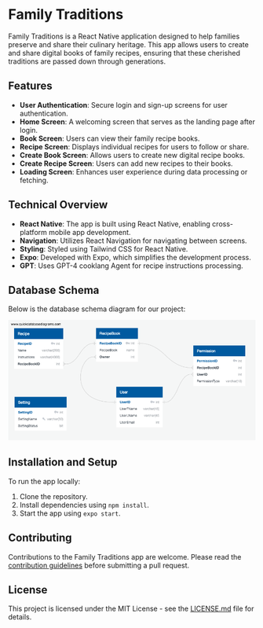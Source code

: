 # Family Traditions

Family Traditions is a React Native application designed to help families preserve and share their culinary heritage. This app allows users to create and share digital books of family recipes, ensuring that these cherished traditions are passed down through generations.

## Features

- **User Authentication**: Secure login and sign-up screens for user authentication.
- **Home Screen**: A welcoming screen that serves as the landing page after login.
- **Book Screen**: Users can view their family recipe books.
- **Recipe Screen**: Displays individual recipes for users to follow or share.
- **Create Book Screen**: Allows users to create new digital recipe books.
- **Create Recipe Screen**: Users can add new recipes to their books.
- **Loading Screen**: Enhances user experience during data processing or fetching.

## Technical Overview

- **React Native**: The app is built using React Native, enabling cross-platform mobile app development.
- **Navigation**: Utilizes React Navigation for navigating between screens.
- **Styling**: Styled using Tailwind CSS for React Native.
- **Expo**: Developed with Expo, which simplifies the development process.
- **GPT**: Uses GPT-4 cooklang Agent for recipe instructions processing.

## Database Schema

Below is the database schema diagram for our project:

![Database Schema](images/FamilyTraditionsDD.png)


## Installation and Setup

To run the app locally:

1. Clone the repository.
2. Install dependencies using `npm install`.
3. Start the app using `expo start`.

## Contributing

Contributions to the Family Traditions app are welcome. Please read the [contribution guidelines](CONTRIBUTING.md) before submitting a pull request.

## License

This project is licensed under the MIT License - see the [LICENSE.md](LICENSE.md) file for details.
